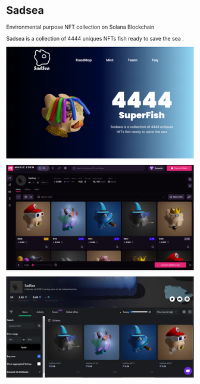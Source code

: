 # Sadsea
Environmental purpose NFT collection on Solana Blockchain

Sadsea is a collection of 4444 uniques NFTs fish ready to save the sea
.

![al-text](PicturesReadMe/sadsea.PNG)

![alt-text](PicturesReadMe/magiceden.PNG)

![alt-text](PicturesReadMe/solanart.PNG)
